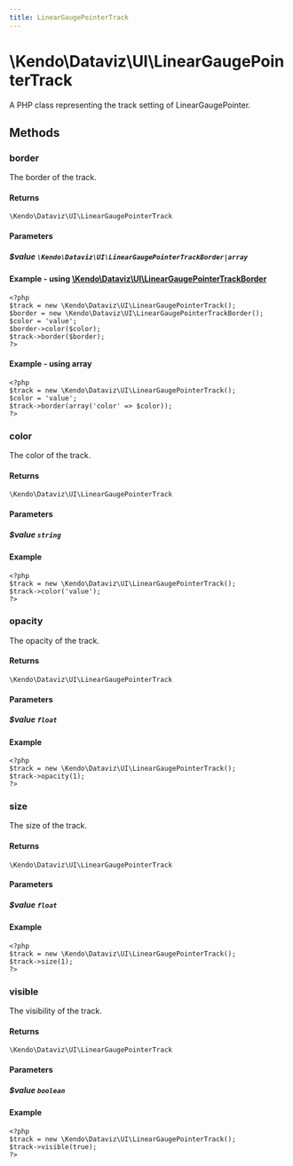 ```yaml
---
title: LinearGaugePointerTrack
---
```


# \Kendo\Dataviz\UI\LinearGaugePointerTrack

A PHP class representing the track setting of LinearGaugePointer.


## Methods

### border

The border of the track.

#### Returns
`\Kendo\Dataviz\UI\LinearGaugePointerTrack`

#### Parameters

##### $value `\Kendo\Dataviz\UI\LinearGaugePointerTrackBorder|array`


#### Example - using [\Kendo\Dataviz\UI\LinearGaugePointerTrackBorder](/api/wrappers/php/Kendo/Dataviz/UI/LinearGaugePointerTrackBorder)
    <?php
    $track = new \Kendo\Dataviz\UI\LinearGaugePointerTrack();
    $border = new \Kendo\Dataviz\UI\LinearGaugePointerTrackBorder();
    $color = 'value';
    $border->color($color);
    $track->border($border);
    ?>

#### Example - using array

    <?php
    $track = new \Kendo\Dataviz\UI\LinearGaugePointerTrack();
    $color = 'value';
    $track->border(array('color' => $color));
    ?>

### color
The color of the track.

#### Returns
`\Kendo\Dataviz\UI\LinearGaugePointerTrack`

#### Parameters

##### $value `string`



#### Example 
    <?php
    $track = new \Kendo\Dataviz\UI\LinearGaugePointerTrack();
    $track->color('value');
    ?>

### opacity
The opacity of the track.

#### Returns
`\Kendo\Dataviz\UI\LinearGaugePointerTrack`

#### Parameters

##### $value `float`



#### Example 
    <?php
    $track = new \Kendo\Dataviz\UI\LinearGaugePointerTrack();
    $track->opacity(1);
    ?>

### size
The size of the track.

#### Returns
`\Kendo\Dataviz\UI\LinearGaugePointerTrack`

#### Parameters

##### $value `float`



#### Example 
    <?php
    $track = new \Kendo\Dataviz\UI\LinearGaugePointerTrack();
    $track->size(1);
    ?>

### visible
The visibility of the track.

#### Returns
`\Kendo\Dataviz\UI\LinearGaugePointerTrack`

#### Parameters

##### $value `boolean`



#### Example 
    <?php
    $track = new \Kendo\Dataviz\UI\LinearGaugePointerTrack();
    $track->visible(true);
    ?>

